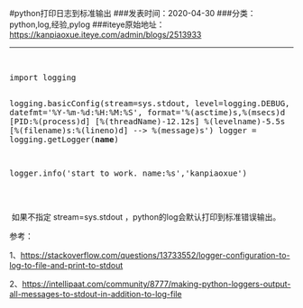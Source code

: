 #python打印日志到标准输出
###发表时间：2020-04-30
###分类：python,log,经验,pylog
###iteye原始地址：<a href="https://kanpiaoxue.iteye.com/admin/blogs/2513933" target="_blank">https://kanpiaoxue.iteye.com/admin/blogs/2513933</a>

---

<div class="iteye-blog-content-contain" style="font-size: 14px;"> 
 <p>&nbsp;</p> 
 <pre name="code" class="python">import logging  
  
  
logging.basicConfig(stream=sys.stdout, level=logging.DEBUG, datefmt='%Y-%m-%d:%H:%M:%S', format='%(asctime)s,%(msecs)d [PID:%(process)d] [%(threadName)-12.12s] %(levelname)-5.5s [%(filename)s:%(lineno)d] --&gt; %(message)s')
logger = logging.getLogger(__name__)    
  
logger.info('start to work. name:%s','kanpiaoxue')</pre> 
 <p>&nbsp;</p> 
 <p>&nbsp;如果不指定&nbsp;stream=sys.stdout ，python的log会默认打印到标准错误输出。</p> 
 <p>参考：</p> 
 <p>1、<a href="https://stackoverflow.com/questions/13733552/logger-configuration-to-log-to-file-and-print-to-stdout">https://stackoverflow.com/questions/13733552/logger-configuration-to-log-to-file-and-print-to-stdout</a></p> 
 <p>2、<a href="https://intellipaat.com/community/8777/making-python-loggers-output-all-messages-to-stdout-in-addition-to-log-file">https://intellipaat.com/community/8777/making-python-loggers-output-all-messages-to-stdout-in-addition-to-log-file</a></p> 
</div>